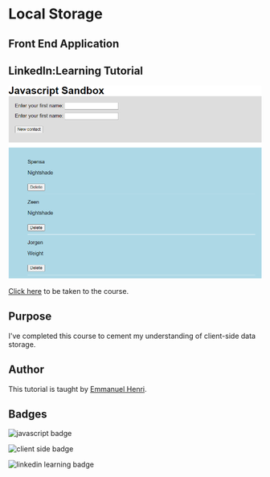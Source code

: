 # Local Storage

## Front End Application

## LinkedIn:Learning Tutorial

![app image](./Exercise%20Files/Resources/images/app-screenshot.png)

[Click here](https://www.linkedin.com/learning/javascript-client-side-data-storage/javascript-client-side-storage-demystified?autoplay=true) to be taken to the course.

## Purpose

I've completed this course to cement my understanding of client-side data storage.

## Author

This tutorial is taught by [Emmanuel Henri](https://www.linkedin.com/learning/instructors/emmanuel-henri).

## Badges

![javascript badge](https://img.shields.io/badge/language-javascript-darkblue)

![client side badge](https://img.shields.io/badge/Client--Side-Storage-darkblue)

![linkedin learning badge](https://img.shields.io/badge/LinkedIn-Learning-darkblue)